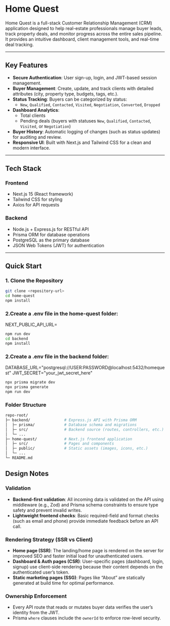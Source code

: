 # Home Quest

Home Quest is a full-stack Customer Relationship Management (CRM) application designed to help real-estate professionals manage buyer leads, track property deals, and monitor progress across the entire sales pipeline.  
It provides an intuitive dashboard, client management tools, and real-time deal tracking.

---

## Key Features
- **Secure Authentication**: User sign-up, login, and JWT-based session management.
- **Buyer Management**: Create, update, and track clients with detailed attributes (city, property type, budgets, tags, etc.).
- **Status Tracking**: Buyers can be categorized by status:
  - `New`, `Qualified`, `Contacted`, `Visited`, `Negotiation`, `Converted`, `Dropped`
- **Dashboard Analytics**:
  - Total clients
  - Pending deals (buyers with statuses `New`, `Qualified`, `Contacted`, `Visited`, or `Negotiation`)
- **Buyer History**: Automatic logging of changes (such as status updates) for auditing and review.
- **Responsive UI**: Built with Next.js and Tailwind CSS for a clean and modern interface.

---

## Tech Stack

### Frontend
- Next.js 15 (React framework)
- Tailwind CSS for styling
- Axios for API requests

### Backend
- Node.js + Express.js for RESTful API
- Prisma ORM for database operations
- PostgreSQL as the primary database
- JSON Web Tokens (JWT) for authentication

---

## Quick Start

### 1. Clone the Repository
```bash
git clone <repository-url>
cd home-quest
npm install
```
### 2.Create a .env file in the home-quest folder:
NEXT_PUBLIC_API_URL=

```bash
npm run dev
cd backend
npm install
```
### 2.Create a .env file in the backend folder:
DATABASE_URL="postgresql://USER:PASSWORD@localhost:5432/homequest"
JWT_SECRET="your_jwt_secret_here"

```bash
npx prisma migrate dev
npx prisma generate
npm run dev

```

### Folder Structure
```bash
repo-root/
├─ backend/               # Express.js API with Prisma ORM
│  ├─ prisma/             # Database schema and migrations
│  ├─ src/                # Backend source (routes, controllers, etc.)
│  └─ ...
├─ home-quest/            # Next.js frontend application
│  ├─ src/                # Pages and components
│  ├─ public/             # Static assets (images, icons, etc.)
│  └─ ...
└─ README.md
```

## Design Notes

### Validation
- **Backend-first validation**: All incoming data is validated on the API using middleware (e.g., Zod) and Prisma schema constraints to ensure type safety and prevent invalid writes.  
- **Lightweight frontend checks**: Basic required-field and format checks (such as email and phone) provide immediate feedback before an API call.

### Rendering Strategy (SSR vs Client)
- **Home page (SSR)**: The landing/home page is rendered on the server for improved SEO and faster initial load for unauthenticated users.  
- **Dashboard & Auth pages (CSR)**: User-specific pages (dashboard, login, signup) use client-side rendering because their content depends on the authenticated user’s token.  
- **Static marketing pages (SSG)**: Pages like “About” are statically generated at build time for optimal performance.

### Ownership Enforcement
- Every API route that reads or mutates buyer data verifies the user’s identity from the JWT.  
- Prisma `where` clauses include the `ownerId` to enforce row-level security.

